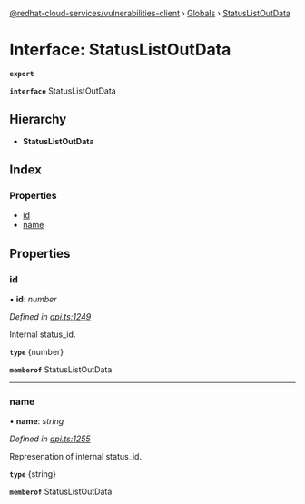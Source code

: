 [@redhat-cloud-services/vulnerabilities-client](../README.md) › [Globals](../globals.md) › [StatusListOutData](statuslistoutdata.md)

# Interface: StatusListOutData

**`export`** 

**`interface`** StatusListOutData

## Hierarchy

* **StatusListOutData**

## Index

### Properties

* [id](statuslistoutdata.md#id)
* [name](statuslistoutdata.md#name)

## Properties

###  id

• **id**: *number*

*Defined in [api.ts:1249](https://github.com/RedHatInsights/javascript-clients/blob/master/packages/vulnerabilities/api.ts#L1249)*

Internal status_id.

**`type`** {number}

**`memberof`** StatusListOutData

___

###  name

• **name**: *string*

*Defined in [api.ts:1255](https://github.com/RedHatInsights/javascript-clients/blob/master/packages/vulnerabilities/api.ts#L1255)*

Represenation of internal status_id.

**`type`** {string}

**`memberof`** StatusListOutData
